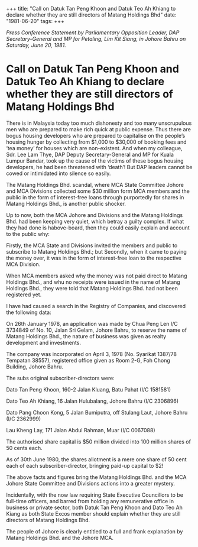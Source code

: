 +++ 
title: "Call on Datuk Tan Peng Khoon and Datuk Teo Ah Khiang to declare whether they are still directors of Matang Holdings Bhd"
date: "1981-06-20"
tags:
+++

_Press Conference Statement by Parliamentary Opposition Leader, DAP Secretary-General and MP for Petaling, Lim Kit Siang, in Johore Bahru on Saturday, June 20, 1981._

# Call on Datuk Tan Peng Khoon and Datuk Teo Ah Khiang to declare whether they are still directors of Matang Holdings Bhd

There is in Malaysia today too much dishonesty and too many unscrupulous men who are prepared to make rich quick at public expense. Thus there are bogus housing developers who are prepared to capitalise on the people’s housing hunger by collecting from $1,000 to $30,000 of booking fees and ‘tea money’ for houses which are non-existent. And when my colleague, Sdr. Lee Lam Thye, DAP Deputy Secretary-General and MP for Kuala Lumpur Bandar, took up the cause of the victims of these bogus housing developers, he had been threatened with ‘death’! But DAP leaders cannot be cowed or intimidated into silence so easily.</u>

The Matang Holdings Bhd. scandal, where MCA State Committee Johore and MCA Divisions collected some $30 million form MCA members and the public in the form of interest-free loans through purportedly for shares in Matang Holdings Bhd., is another public shocker.

Up to now, both the MCA Johore and Divisions and the Matang Holdings Bhd. had been keeping very quiet, which betray a guilty complex. If what they had done is habove-board, then they could easily explain and account to the public why:

Firstly, the MCA State and Divisions invited the members and public to subscribe to Matang Holdings Bhd.; but 
Secondly, when it came to paying the money over, it was in the form of interest-free loan to the respective MCA Division.

When MCA members asked why the money was not paid direct to Matang Holdings Bhd., and whu no receipts were issued in the name of Matang Holdings Bhd., they were told that Matang Holdings Bhd. had not been registered yet.

I have had caused a search in the Registry of Companies, and discovered the following data:

On 26th January 1978, an application was made by Chua Peng Len I/C 3734849 of No. 10, Jalan Sri Gelam, Johore Bahru, to reserve the name of Matang Holdings Bhd., the nature of business was given as realty development and investments.

The company was incorporated on April 3, 1978 (No. Syarikat 1387/78 Tempatan 38557), registered office given as Room 2-G, Foh Chong Building, Johore Bahru.

The subs original subscriber-directors were:

Dato Tan Peng Khoon, 160-2 Jalan Kluang, Batu Pahat
(I/C 1581581)

Dato Teo Ah Khiang, 16 Jalan Hulubalang, Johore Bahru
(I/C 2306896)

Dato Pang Choon Kong, 5 Jalan Bumiputra, off Stulang Laut, Johore Bahru
(I/C 2362999)

Lau Kheng Lay, 171 Jalan Abdul Rahman, Muar
(I/C 0067088)

The authorised share capital is $50 million divided into 100 million shares of 50 cents each.

As of 30th June 1980, the shares allotment is a mere one share of 50 cent each of each subscriber-director, bringing paid-up capital to $2!

The above facts and figures bring the Matang Holdings Bhd. and the MCA Johore State Committee and Divisions actions into a greater mystery.

Incidentally, with the now law requiring State Executive Councillors to be full-time officers, and barred from holding any remunerative office in business or private sector, both Datuk Tan Peng Khoon and Dato Teo Ah Kiang as both State Excos member should explain whether they are still directors of Matang Holdings Bhd.

The people of Johore is clearly entitled to a full and frank explanation by Matang Holdings Bhd. and the Johore MCA.
 
